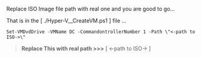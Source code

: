 Replace ISO Image file path with real one and you are good to go...

That is in the [ ./Hyper-V__CreateVM.ps1 ] file ...

    Set-VMDvdDrive -VMName DC -CommandontrollerNumber 1 -Path \"<-path to ISO->\" 

> **Replace This with real path >>>** [  <-path to ISO-> ]
